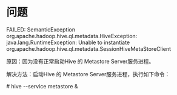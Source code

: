 # 问题

FAILED: SemanticException org.apache.hadoop.hive.ql.metadata.HiveException: java.lang.RuntimeException: Unable to instantiate org.apache.hadoop.hive.ql.metadata.SessionHiveMetaStoreClient

原因：因为没有正常启动Hive 的 Metastore Server服务进程。 

解决方法：启动Hive 的 Metastore Server服务进程，执行如下命令：



\# hive --service metastore &

